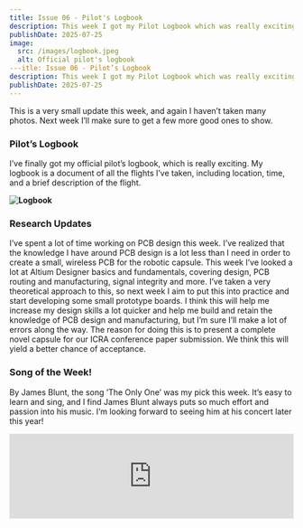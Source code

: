 ```yaml
---
title: Issue 06 - Pilot's Logbook
description: This week I got my Pilot Logbook which was really exciting! I haven't used it yet, as I'm worried I might make a mistake. 
publishDate: 2025-07-25
image:
  src: /images/logbook.jpeg
  alt: Official pilot's logbook
---itle: Issue 06 - Pilot’s Logbook
description: This week I got my Pilot Logbook which was really exciting! I haven’t used it yet, as I’m worried I might make a mistake. 
publishDate: 2025-07-25
---
```


This is a very small update this week, and again I haven’t taken many photos. Next week I’ll make sure to get a few more good ones to show.

### Pilot’s Logbook

I’ve finally got my official pilot’s logbook, which is really exciting. My logbook is a document of all the flights I’ve taken, including location, time, and a brief description of the flight.

**![Logbook](/images/logbook.jpeg)**

### Research Updates

I’ve spent a lot of time working on PCB design this week. I’ve realized that the knowledge I have around PCB design is a lot less than I need in order to create a small, wireless PCB for the robotic capsule. This week I’ve looked a lot at Altium Designer basics and fundamentals, covering design, PCB routing and manufacturing, signal integrity and more. I’ve taken a very theoretical approach to this, so next week I aim to put this into practice and start developing some small prototype boards. I think this will help me increase my design skills a lot quicker and help me build and retain the knowledge of PCB design and manufacturing, but I’m sure I’ll make a lot of errors along the way. The reason for doing this is to present a complete novel capsule for our ICRA conference paper submission. We think this will yield a better chance of acceptance.

### Song of the Week!

By James Blunt, the song ’The Only One’ was my pick this week. It’s easy to learn and sing, and I find James Blunt always puts so much effort and passion into his music. I’m looking forward to seeing him at his concert later this year!

<iframe allow="autoplay *; encrypted-media *;" frameborder="0" height="150" style="width:100%;max-width:660px;overflow:hidden;background:transparent;" sandbox="allow-forms allow-popups allow-same-origin allow-scripts allow-storage-access-by-user-activation allow-top-navigation-by-user-activation" src="https://embed.music.apple.com/nz/album/the-only-one/918490016?i=918490059"></iframe>